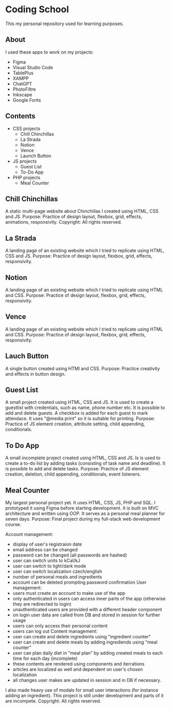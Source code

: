 # Coding School
This my personal repository used for learning purposes.

## About
I used these apps to work on my projects:
- Figma
- Visual Studio Code
- TablePlus
- XAMPP
- ChatGPT
- PhotoFiltre
- Inkscape
- Google Fonts

## Contents
- CSS projects
  - Chill Chinchillas
  - La Strada
  - Notion
  - Vence
  - Launch Button
- JS projects
  - Guest List
  - To-Do App
- PHP projects
  - Meal Counter
 
## Chill Chinchillas
A static multi-page website about Chinchillas I created using HTML, CSS and JS.
Purpose:  Practice of design layout, flexbox, grid, effects, animations, responsivity.
Copyright: All rights reserved.

## La Strada
A landing page of an existing website which I tried to replicate using HTML, CSS and JS.
Purpose: Practice of design layout, flexbox, grid, effects, responsivity.

## Notion
A landing page of an existing website which I tried to replicate using HTML and CSS.
Purpose: Practice of design layout, flexbox, grid, effects, responsivity.

## Vence
A landing page of an existing website which I tried to replicate using HTML and CSS.
Purpose: Practice of design layout, flexbox, grid, effects, responsivity.

## Lauch Button
A single button created using HTMl and CSS.
Purpose: Practice creativity and effects in button design.

## Guest List
A small project created using HTML, CSS and JS.
It is used to create a guestlist with credentials, such as name, phone number etc.
It is possible to add and delete guests. A checkbox is added for each guest to mark attendace.
It uses "@media print" so it is suitable for printing.
Purpose: Practice of JS element creation, attribute setting, child appending, conditionals.

## To Do App
A small incomplete project created using HTML, CSS and JS.
Is is used to create a to-do list by adding tasks (consisting of task name and deadline).
It is possible to add and delete tasks.
Purpose: Practice of JS element creation, deletion, child appending, conditionals, event listeners.

## Meal Counter
My largest personal project yet. It uses HTML, CSS, JS, PHP and SQL.
I prototyped it using Figma before starting development.
It is built on MVC architecture and written using OOP.
It serves as a personal meal planner for seven days.
Purpose: Final project during my full-stack web development course.

Account management:
- display of user's registraion date
- email address can be changed
- password can be changed (all passwords are hashed)
- user can switch units to kCal/kJ
- user can switch to light/dark mode
- user can switch localization czech/english
- number of personal meals and ingredients
- account can be deleted prompting password confirmation
User management:
- users must create an account to make use of the app
- only authenticated in users can access inner parts of the app (otherwise they are redirected to login)
- unauthenticated users are provided with a different header component
- on login user data are called from DB and stored in session for further usage
- users can only access their personal content
- users can log out
Content management:
- user can create and delete ingredients using "ingredient counter"
- user can create and delete meals by adding ingrediends using "meal counter"
- user can plan daily diet in "meal plan" by adding created meals to each time for each day (incomplete)
- these contents are rendered using components and iterrations
- articles are localized as well and dependent on user's chosen localization
- all changes user makes are updated in session and in DB if necessary.

I also made heavy use of modals for small user interactions (for instance adding an ingredient).
This project is still under development and parts of it are incompete.
Copyright: All rights reserved.
